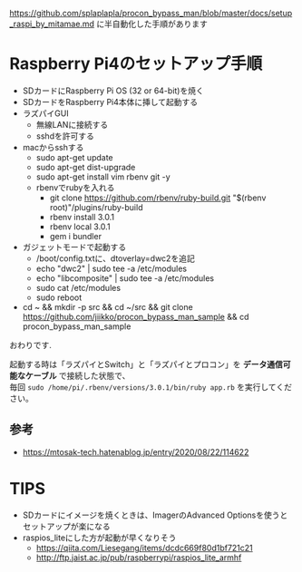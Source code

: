 https://github.com/splaplapla/procon_bypass_man/blob/master/docs/setup_raspi_by_mitamae.md に半自動化した手順があります

# Raspberry Pi4のセットアップ手順
* SDカードにRaspberry Pi OS (32 or 64-bit)を焼く
* SDカードをRaspberry Pi4本体に挿して起動する
* ラズパイGUI
  * 無線LANに接続する
  * sshdを許可する
* macからsshする
  * sudo apt-get update
  * sudo apt-get dist-upgrade
  * sudo apt-get install vim rbenv git -y
  * rbenvでrubyを入れる
      * git clone https://github.com/rbenv/ruby-build.git "$(rbenv root)"/plugins/ruby-build
      * rbenv install 3.0.1
      * rbenv local 3.0.1
      * gem i bundler
* ガジェットモードで起動する
  * /boot/config.txtに、dtoverlay=dwc2を追記
  * echo "dwc2" | sudo tee -a /etc/modules
  * echo "libcomposite" | sudo tee -a /etc/modules
  * sudo cat /etc/modules
  * sudo reboot
* cd ~ && mkdir -p src && cd ~/src && git clone https://github.com/jiikko/procon_bypass_man_sample && cd procon_bypass_man_sample

おわりです.  
  
起動する時は「ラズパイとSwitch」と「ラズパイとプロコン」を **データ通信可能なケーブル** で接続した状態で、  
毎回 `sudo /home/pi/.rbenv/versions/3.0.1/bin/ruby app.rb` を実行してください。

## 参考
* https://mtosak-tech.hatenablog.jp/entry/2020/08/22/114622

# TIPS
* SDカードにイメージを焼くときは、ImagerのAdvanced Optionsを使うとセットアップが楽になる
* raspios_liteにした方が起動が早くなりそう
    * https://qiita.com/Liesegang/items/dcdc669f80d1bf721c21
    * http://ftp.jaist.ac.jp/pub/raspberrypi/raspios_lite_armhf
